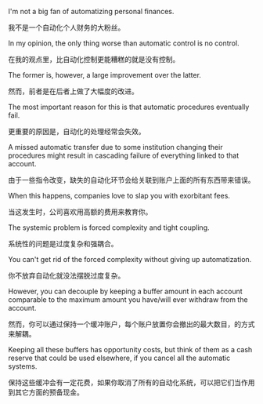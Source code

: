 I'm not a big fan of automatizing personal finances. 

我不是一个自动化个人财务的大粉丝。

In my opinion, the only
thing worse than automatic control is no control. 

在我的观点里，比自动化控制更能糟糕的就是没有控制。

The former is, however, a large
improvement over the latter. 

然而，前者是在后者上做了大幅度的改进。

The most important reason for this is that automatic
procedures eventually fail. 

更重要的原因是，自动化的处理经常会失效。

A missed automatic transfer due to some institution
changing their procedures might result in cascading failure of everything linked
to that account. 

由于一些指令改变，缺失的自动化环节会给关联到账户上面的所有东西带来错误。

When this happens, companies love to slap you with exorbitant
fees.

当这发生时，公司喜欢用高额的费用来教育你。

The systemic problem is forced complexity and tight coupling.

系统性的问题是过度复杂和强耦合。

 You can't get
rid of the forced complexity without giving up automatization.

你不放弃自动化就没法摆脱过度复杂。

 However, you
can decouple by keeping a buffer amount  in  each  account  comparable  to  the
maximum amount you have/will ever withdraw from the account. 

然而，你可以通过保持一个缓冲账户，每个账户放置你会撤出的最大数目，的方式来解耦。

Keeping all
these buffers has opportunity costs, but think of them as a cash reserve that could
be used elsewhere, if you cancel all the automatic systems.

保持这些缓冲会有一定花费，如果你取消了所有的自动化系统，可以把它们当作用到其它方面的预备现金。
